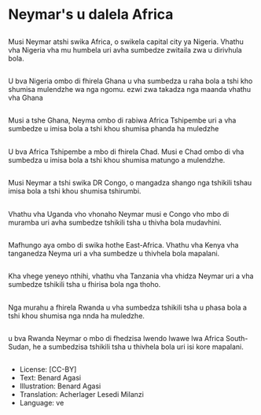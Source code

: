 # Neymar's u dalela Africa

##
Musi Neymar atshi
swika Africa, o swikela
capital city ya Nigeria.
Vhathu vha Nigeria vha
mu humbela uri avha
sumbedze zwitaila zwa
u dirivhula bola.

##
U bva Nigeria ombo di
fhirela Ghana u vha
sumbedza u raha bola a
tshi kho shumisa
mulendzhe wa nga
ngomu. ezwi zwa
takadza nga maanda
vhathu vha Ghana

##
Musi a tshe Ghana,
Neyma ombo di rabiwa
Africa Tshipembe uri a
vha sumbedze u imisa
bola a tshi khou
shumisa phanda ha
muledzhe

##
U bva Africa Tshipembe
a mbo di fhirela Chad.
Musi e Chad ombo di
vha sumbedza u imisa
bola a tshi khou
shumisa matungo a
mulendzhe.

##
Musi Neymar a tshi
swika DR Congo, o
mangadza shango nga
tshikili tshau imisa bola
a tshi khou shumisa
tshirumbi.

##
Vhathu vha Uganda vho
vhonaho Neymar musi
e Congo vho mbo di
muramba uri avha
sumbedze tshikili tsha u
thivha bola mudavhini.

##
Mafhungo aya ombo di
swika hothe East-Africa.
Vhathu vha Kenya vha
tanganedza Neyma uri
a vha sumbedze u
thivhela bola mapalani.

##
Kha vhege yeneyo
nthihi, vhathu vha
Tanzania vha vhidza
Neymar uri a vha
sumbedze tshikili tsha u
fhirisa bola nga thoho.

##
Nga murahu a fhirela
Rwanda u vha
sumbedza tshikili tsha u
phasa bola a tshi khou
shumisa nga nnda ha
muledzhe.

##
u bva Rwanda Neymar
o mbo di fhedzisa
lwendo lwawe lwa
Africa South-Sudan, he
a sumbedzisa tshikili
tsha u thivhela bola uri
isi kore mapalani.

##
* License: [CC-BY]
* Text: Benard Agasi
* Illustration: Benard Agasi
* Translation: Acherlager Lesedi Milanzi
* Language: ve

